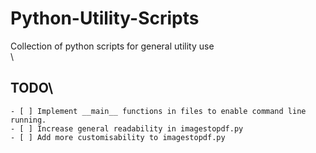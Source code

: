 # Python-Utility-Scripts
Collection of python scripts for general utility use\
\
## TODO\
    - [ ] Implement __main__ functions in files to enable command line running.
    - [ ] Increase general readability in imagestopdf.py
    - [ ] Add more customisability to imagestopdf.py
